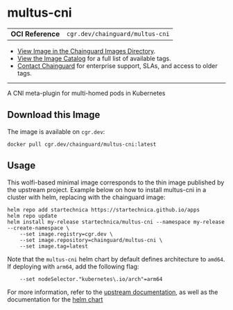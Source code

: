 <!--monopod:start-->
# multus-cni
| | |
| - | - |
| **OCI Reference** | `cgr.dev/chainguard/multus-cni` |


* [View Image in the Chainguard Images Directory](https://images.chainguard.dev/directory/image/multus-cni/overview).
* [View the Image Catalog](https://console.chainguard.dev/images/catalog) for a full list of available tags.
* [Contact Chainguard](https://www.chainguard.dev/chainguard-images) for enterprise support, SLAs, and access to older tags.

---
<!--monopod:end-->

<!--overview:start-->
A CNI meta-plugin for multi-homed pods in Kubernetes
<!--overview:end-->

<!--getting:start-->
## Download this Image
The image is available on `cgr.dev`:

```
docker pull cgr.dev/chainguard/multus-cni:latest
```
<!--getting:end-->

<!--body:start-->
## Usage
This wolfi-based minimal image corresponds to the thin image published by the upstream project.
Example below on how to install multus-cni in a cluster with helm, replacing with the chainguard image:

```shell
helm repo add startechnica https://startechnica.github.io/apps
helm repo update
helm install my-release startechnica/multus-cni --namespace my-release --create-namespace \
    --set image.registry=cgr.dev \
    --set image.repository=chainguard/multus-cni \
    --set image.tag=latest
```

Note that the `multus-cni` helm chart by default defines architecture to `amd64`. If deploying with `arm64`, add the following flag:
```
    --set nodeSelector."kubernetes\.io/arch"=arm64
```

For more information, refer to the [upstream documentation](https://github.com/k8snetworkplumbingwg/multus-cni), as well as the documentation for the [helm chart](https://artifacthub.io/packages/helm/startechnica/multus)

<!--body:end-->
